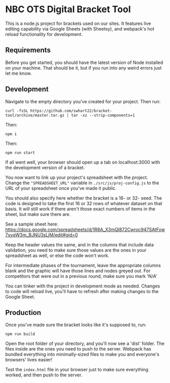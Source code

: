 # NBC OTS Digital Bracket Tool
This is a node.js project for brackets used on our sites. It features live editing capability via Google Sheets (with Sheetsy), and webpack's hot reload functionality for development.
## Requirements
Before you get started, you should have the latest version of Node installed on your machine. That should be it, but if you run into any weird errors just let me know. 
## Development
Navigate to the empty directory you've created for your project. Then run: 
```
curl -fsSL https://github.com/swhart22/bracket-tool/archive/master.tar.gz | tar -xz --strip-components=1
```
Then:
```
npm i
```
Then:
```
npm run start
```
If all went well, your browser should open up a tab on localhost:3000 with the development version of a bracket. 

You now want to link up your project's spreadsheet with the project. Change the `"SPREADSHEET_URL"` variable in `./src/js/proj-config.js` to the URL of your spreadsheet once you've made it public. 

You should also specify here whether the bracket is a 16- or 32- seed. The code is designed to take the first 16 or 32 rows of whatever dataset on that basis. It will still work if there aren't those exact numbers of items in the sheet, but make sure there are. 

See a sample sheet here: https://docs.google.com/spreadsheets/d/1R8A_X3mQl872Cwroc947SAtFyw7xyqW3m_BJNU3sLjM/edit#gid=0 

Keep the header values the same, and in the columns that include data validation, you need to make sure those values are the ones in your spreadsheet as well, or else the code won't work.

For intermediate phases of the tournament, leave the appropriate columns blank and the graphic will have those lines and nodes greyed out. For competitors that were out in a previous round, make sure you mark 'N/A' 

You can tinker with the project in development mode as needed. Changes to code will reload live, you'll have to refresh after making changes to the Google Sheet. 

## Production

Once you've made sure the bracket looks like it's supposed to, run:
```
npm run build
```
Open the root folder of your directory, and you'll now see a 'dist' folder. The files inside are the ones you need to push to the server. Webpack has bundled everything into minimally-sized files to make you and everyone's browsers' lives easier!

Test the `index.html` file in your browser just to make sure everything worked, and then push to the server. 